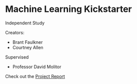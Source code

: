 # Machine Learning Kickstarter

Independent Study

Creators:
* Brant Faulkner
* Courtney Allen

Supervised
* Professor David Molitor

Check out the [Project Report](https://brantdfaulkner.github.io/Machine_Learning_Kickstarter/)
